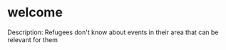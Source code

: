 # welcome
Description: Refugees don't know about events in their area that can be relevant for them
